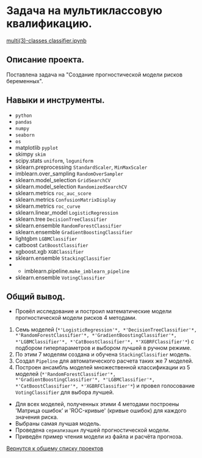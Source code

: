# Задача на мультиклассовую квалификацию. 

[multi(3)-classes classifier.ipynb](multi(3)-classes_classifier.ipynb "notebook.ipynb")


## Описание проекта.

Поставлена задача на "Создание прогностической модели рисков беременных".


## Навыки и инструменты.

* `python`
* `pandas`  
* `numpy`  
* `seaborn`  
* `os`
* matplotlib `pyplot`
* skimpy `skim`
* scipy.stats `uniform`, `loguniform`
* sklearn.preprocessing `StandardScaler`, `MinMaxScaler`
* imblearn.over_sampling `RandomOverSampler`
* sklearn.model_selection `GridSearchCV`
* sklearn.model_selection `RandomizedSearchCV`
* sklearn.metrics `roc_auc_score`
* sklearn.metrics `ConfusionMatrixDisplay`
* sklearn.metrics `roc_curve`
* sklearn.linear_model `LogisticRegression`
* sklearn.tree `DecisionTreeClassifier`
* sklearn.ensemble `RandomForestClassifier` 
* sklearn.ensemble `GradientBoostingClassifier`
* lightgbm `LGBMClassifier`
* catboost `CatBoostClassifier`
* xgboost.xgb `XGBClassifier`
* sklearn.ensemble `StackingClassifier`
* * imblearn.pipeline.`make_imblearn_pipeline`
* sklearn.ensemble `VotingClassifier`


## Общий вывод.

* Провёл исследование и построил математические модели прогностической модели рисков 4 методами.
1. Семь моделей (`*'LogisticRegression'*, *'DecisionTreeClassifier'*, *'RandomForestClassifier'*, *'GradientBoostingClassifier'*, *'LGBMClassifier'*, *'CatBoostClassifier'*, *'XGBRFClassifier'*`) c подбором гиперпараметров и выбором лучшей в ручном режиме.
2.  По этим 7 моделям создана и обучена `StackingClassifier` модель.
3.  Создал `Pipeline` для автоматического расчета таких же 7 моделей.  
4.  Построен ансамбль моделей множественной классификации из 5 моделей (`*'RandomForestClassifier'*, *'GradientBoostingClassifier'*, *'LGBMClassifier'*, *'CatBoostClassifier'*, *'XGBRFClassifier'*`) и провел голосование `VotingClassifier` для выбора лучшей.
* Для всех моделей, полученных этими 4 методами построены 'Матрица ошибок' и 'ROC-кривые' (кривые ошибок) для каждого значения риска.
* Выбраны самая лучшая модель.
* Проведена `сериализация` лучшей прогностической модели.
* Приведён пример чтения модели из файла и расчёта прогноза.


[Вернутся к общему списку проектов](../README.md)
